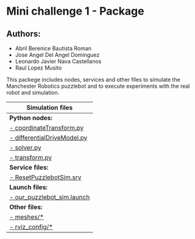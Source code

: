 # Mini challenge 1 - Package

## Authors:
- Abril Berenice Bautista Roman
- Jose Angel Del Angel Dominguez
- Leonardo Javier Nava Castellanos
- Raul Lopez Musito

This packege includes nodes, services and other files to simulate the Manchester Robotics puzzlebot and to execute experiments with the real robot and simulation.

| Simulation files |
|---------------------------|
| **Python nodes:**           |
| [- coordinateTransform.py](src/coordinateTransform.py)    |
| [- differentialDriveModel.py](src/differentialDriveModel.py) |
| [- solver.py](src/solver.py)                 |
| [- transform.py](src/transform.py)              |
| **Service files:**           |
| [- ResetPuzzlebotSim.srv](srv/ResetPuzzlebotSim.srv)  |
| **Launch files:**           |
| [- our_puzzlebot_sim.launch](launch/our_puzzlebot_sim.launch)  |
| **Other files:**           |
| [- meshes/*](meshes)                   |
| [- rviz_config/*](rviz_config)              |